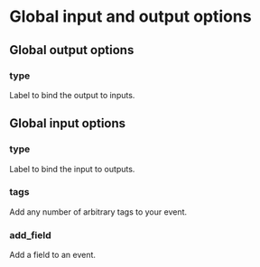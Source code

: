 # Global input and output options

## Global output options

### type

Label to bind the output to inputs.

## Global input options

### type

Label to bind the input to outputs.

### tags

Add any number of arbitrary tags to your event.

### add_field

Add a field to an event.

